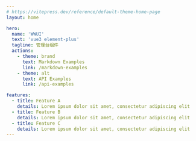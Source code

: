 ```yaml
---
# https://vitepress.dev/reference/default-theme-home-page
layout: home

hero:
  name: 'WWUI'
  text: 'vue3 element-plus'
  tagline: 管理台组件
  actions:
    - theme: brand
      text: Markdown Examples
      link: /markdown-examples
    - theme: alt
      text: API Examples
      link: /api-examples

features:
  - title: Feature A
    details: Lorem ipsum dolor sit amet, consectetur adipiscing elit
  - title: Feature B
    details: Lorem ipsum dolor sit amet, consectetur adipiscing elit
  - title: Feature C
    details: Lorem ipsum dolor sit amet, consectetur adipiscing elit
---
```

